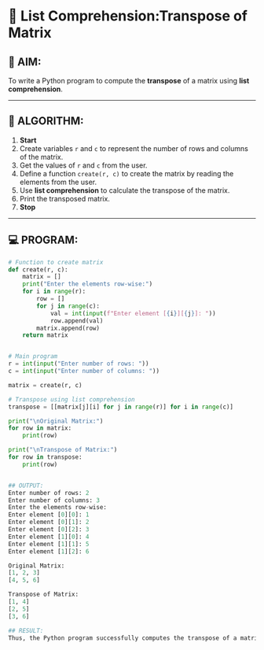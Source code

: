 # 🧮 List Comprehension:Transpose of Matrix 

## 🎯 AIM:
To write a Python program to compute the **transpose** of a matrix using **list comprehension**.

---

## 🧠 ALGORITHM:

1. **Start**
2. Create variables `r` and `c` to represent the number of rows and columns of the matrix.
3. Get the values of `r` and `c` from the user.
4. Define a function `create(r, c)` to create the matrix by reading the elements from the user.
5. Use **list comprehension** to calculate the transpose of the matrix.
6. Print the transposed matrix.
7. **Stop**

---

## 💻 PROGRAM:
```python
# Function to create matrix
def create(r, c):
    matrix = []
    print("Enter the elements row-wise:")
    for i in range(r):
        row = []
        for j in range(c):
            val = int(input(f"Enter element [{i}][{j}]: "))
            row.append(val)
        matrix.append(row)
    return matrix


# Main program
r = int(input("Enter number of rows: "))
c = int(input("Enter number of columns: "))

matrix = create(r, c)

# Transpose using list comprehension
transpose = [[matrix[j][i] for j in range(r)] for i in range(c)]

print("\nOriginal Matrix:")
for row in matrix:
    print(row)

print("\nTranspose of Matrix:")
for row in transpose:
    print(row)


## OUTPUT:
Enter number of rows: 2
Enter number of columns: 3
Enter the elements row-wise:
Enter element [0][0]: 1
Enter element [0][1]: 2
Enter element [0][2]: 3
Enter element [1][0]: 4
Enter element [1][1]: 5
Enter element [1][2]: 6

Original Matrix:
[1, 2, 3]
[4, 5, 6]

Transpose of Matrix:
[1, 4]
[2, 5]
[3, 6]

## RESULT:
Thus, the Python program successfully computes the transpose of a matrix using list comprehension.
